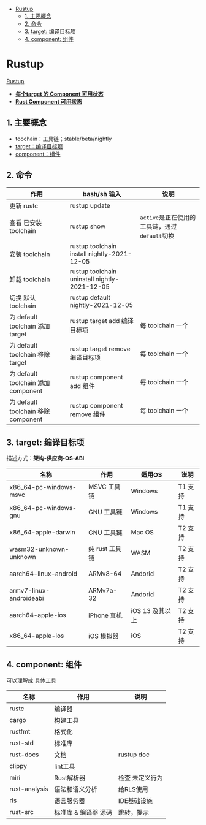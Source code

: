 - [Rustup](#rustup)
  - [1. 主要概念](#1-主要概念)
  - [2. 命令](#2-命令)
  - [3. target: 编译目标项](#3-target-编译目标项)
  - [4. component: 组件](#4-component-组件)

# Rustup

[Rustup](https://doc.rust-lang.org/edition-guide/rust-2018/rustup-for-managing-rust-versions.html)

+ [**每个target 的 Component 可用状态**](https://rust-lang.github.io/rustup-components-history/)
+ [**Rust Component 可用状态**](https://rust-lang-nursery.github.io/rust-toolstate/)

## 1. 主要概念

* toochain：工具链；stable/beta/nightly
* [target：编译目标项](https://rust-lang.github.io/rustup-components-history/)
* [component：组件](https://rust-lang.github.io/rustup/concepts/components.html)

## 2. 命令

| 作用                                | bash/sh 输入                                  | 说明                                          |
| ----------------------------------- | --------------------------------------------- | --------------------------------------------- |
| 更新 rustc                          | rustup update                                 |                                               |
| 查看 已安装 toolchain               | rustup show                                   | `active`是正在使用的工具链，通过`default`切换 |
| 安装 toolchain                      | rustup toolchain install nightly-2021-12-05   |                                               |
| 卸载 toolchain                      | rustup toolchain uninstall nightly-2021-12-05 |                                               |
| 切换 默认 toolchain                 | rustup default nightly-2021-12-05             |                                               |
| 为 default toolchain 添加 target    | rustup target add 编译目标项                  | 每 toolchain 一个                             |
| 为 default toolchain 移除 target    | rustup target remove 编译目标项               | 每 toolchain 一个                             |
| 为 default toolchain 添加 component | rustup component add 组件                     | 每 toolchain 一个                             |
| 为 default toolchain 移除 component | rustup component remove 组件                  | 每 toolchain 一个                             |

## 3. target: 编译目标项

描述方式：**架构-供应商-OS-ABI**

| 名称                    | 作用           | 适用OS          | 说明    |
| ----------------------- | -------------- | --------------- | ------- |
| x86_64-pc-windows-msvc  | MSVC 工具链    | Windows         | T1 支持 |
| x86_64-pc-windows-gnu   | GNU 工具链     | Windows         | T1 支持 |
| x86_64-apple-darwin     | GNU 工具链     | Mac OS          | T2 支持 |
| wasm32-unknown-unknown  | 纯 rust 工具链 | WASM            | T2 支持 |
| aarch64-linux-android   | ARMv8-64       | Andorid         | T2 支持 |
| armv7-linux-androideabi | ARMv7a-32      | Andorid         | T2 支持 |
| aarch64-apple-ios       | iPhone 真机    | iOS 13 及其以上 | T2 支持 |
| x86_64-apple-ios        | iOS 模拟器     | iOS             | T2 支持 |

## 4. component: 组件

可以理解成 具体工具

| 名称          | 作用                 | 说明            |
| ------------- | -------------------- | --------------- |
| rustc         | 编译器               |                 |
| cargo         | 构建工具             |                 |
| rustfmt       | 格式化               |                 |
| rust-std      | 标准库               |                 |
| rust-docs     | 文档                 | rustup doc      |
| clippy        | lint工具             |                 |
| miri          | Rust解析器           | 检查 未定义行为 |
| rust-analysis | 语法和语义分析       | 给RLS使用       |
| rls           | 语言服务器           | IDE基础设施     |
| rust-src      | 标准库 & 编译器 源码 | 跳转，提示      |